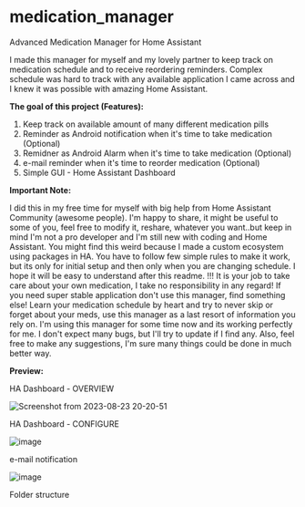 # medication_manager
Advanced Medication Manager for Home Assistant


I made this manager for myself and my lovely partner to keep track on medication schedule and to receive reordering reminders. Complex schedule was hard to track with any available application I came across and I knew it was possible with amazing Home Assistant.

**The goal of this project (Features):**
1. Keep track on available amount of many different medication pills
2. Reminder as Android notification when it's time to take medication (Optional)
3. Remidner as Android Alarm when it's time to take medication (Optional)
4. e-mail reminder when it's time to reorder medication (Optional)
5. Simple GUI - Home Assistant Dashboard

**Important Note:**

I did this in my free time for myself with big help from Home Assistant Community (awesome people). I'm happy to share, it might be useful to some of you, feel free to modify it, reshare, whatever you want..but keep in mind I'm not a pro developer and I'm still new with coding and Home Assistant. You might find this weird because I made a custom ecosystem using packages in HA. You have to follow few simple rules to make it work, but its only for initial setup and then only when you are changing schedule. I hope it will be easy to understand after this readme. 
!!! It is your job to take care about your own medication, I take no responsibility in any regard! If you need super stable application don't use this manager, find something else! Learn your medication schedule by heart and try to never skip or forget about your meds, use this manager as a last resort of information you rely on.
I'm using this manager for some time now and its working perfectly for me. I don't expect many bugs, but I'll try to update if I find any. Also, feel free to make any suggestions, I'm sure many things could be done in much better way.

**Preview:**

HA Dashboard - OVERVIEW

![Screenshot from 2023-08-23 20-20-51](https://github.com/njic/medication_manager/assets/110249742/880f637e-4a39-4f9a-a0da-3a517ca91f8b)

HA Dashboard - CONFIGURE

![image](https://github.com/njic/medication_manager/assets/110249742/f9480b53-eadb-408b-93cc-df3578f15d60)


e-mail notification

![image](https://github.com/njic/medication_manager/assets/110249742/2fbb5718-b36a-4927-962d-626c50d0e0ab)

Folder structure


